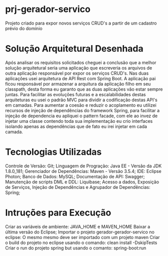 # prj-gerador-servico
Projeto criado para expor novos serviços CRUD's a partir de um cadastro prévio do domínio


# Solução Arquitetural Desenhada

  Após analisar os requisitos solicitados cheguei a conclusão que a melhor solução arquitetural seria uma aplicação que escreveria os arquivos de outra aplicação responsável por expor os serviços CRUD's.
  Nas duas aplicações usei arquitetura de API Rest com Spring Boot. A aplicação pai ficou responsável por armazenar a arquitura da aplicação filho em seu classpath, desta forma eu garanto que as duas aplicações vão estar sempre juntas. 
  Para facilitar as evoluções futuras e a escalabilidades destas arquiteturas eu usei o padrão MVC para dividir a codificação destas API's em camadas.
  Para aumentar a coesão e reduzir o acoplamento eu utilizei recursos de injeção de dependências do framework Spring, para facilitar a injeção de dependencia eu apliquei o pattern facade, com ele ao invez de injetar uma classe contendo toda sua implementação eu crio interfaces isolando apenas as dependências que de fato eu irei injetar em cada camada.
  
# Tecnologias Utilizadas

  Controle de Versão: Git;
  Linguagem de Progração: Java EE - Versão da JDK 1.8.0_181;
  Gerenciador de Dependências: Maven - Versão 3.5.4;
  IDE: Eclipse Photon;
  Banco de Dados: MySQL;
  Documentação de API: Swagger;
  Manutenção de scripts DML e DDL: Liquibase;
  Acesso a dados, Exposição de Serviços, Injeção de Dependências e Agrupador de Dependências: Spring;  
  
# Intruções para Execução

  Criar as variáveis de ambiente: JAVA_HOME e MAVEN_HOME
  Baixar a última versão do Eclipse;
  Importar o projeto gerador-gerador-servico no eclipse: O mesmo mesmo deve ser importado com um projeto maven
  Criar o build do projeto no eclipse usando o comando: clean install -DskipTests
  Criar o run do projeto spring but usando o comanto: spring-boot:run
